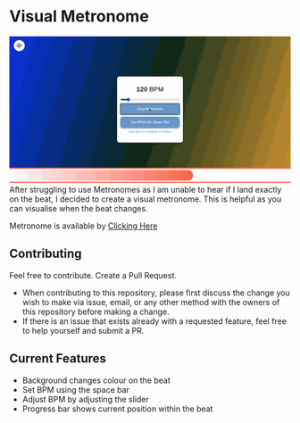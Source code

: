 # Visual Metronome
![Metronome gif](./assets/images/metronome-preview.gif)
<br />
After struggling to use Metronomes as I am unable to hear if I land exactly on the beat, I decided to create a visual metronome. This is helpful as you can visualise when the beat changes.

Metronome is available by [Clicking Here](https://netstorm84.github.io/Metronome/)

## Contributing

Feel free to contribute. Create a Pull Request.

- When contributing to this repository, please first discuss the change you wish to make via issue, email, or any other method with the owners of this repository before making a change.
- If there is an issue that exists already with a requested feature, feel free to help yourself and submit a PR.

## Current Features

 - Background changes colour on the beat
 - Set BPM using the space bar
 - Adjust BPM by adjusting the slider
 - Progress bar shows current position within the beat
